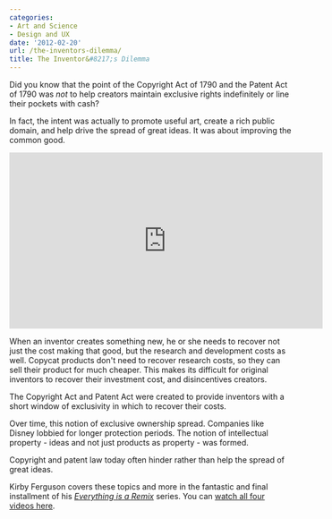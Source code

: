 ```yaml
---
categories:
- Art and Science
- Design and UX
date: '2012-02-20'
url: /the-inventors-dilemma/
title: The Inventor&#8217;s Dilemma
---
```


Did you know that the point of the Copyright Act of 1790 and the Patent Act of 1790 was <em>not</em> to help creators maintain exclusive rights indefinitely or line their pockets with cash?

In fact, the intent was actually to promote useful art, create a rich public domain, and help drive the spread of great ideas. It was about improving the common good.

<iframe class="alignc" src="https://player.vimeo.com/video/36881035" width="560" height="315" frameborder="0" webkitAllowFullScreen mozallowfullscreen allowFullScreen></iframe>

When an inventor creates something new, he or she needs to recover not just the cost making that good, but the research and development costs as well. Copycat products don't need to recover research costs, so they can sell their product for much cheaper. This makes its difficult for original inventors to recover their investment cost, and disincentives creators.

The Copyright Act and Patent Act were created to provide inventors with a short window of exclusivity in which to recover their costs.

Over time, this notion of exclusive ownership spread. Companies like Disney lobbied for longer protection periods. The notion of intellectual property - ideas and not just products as property - was formed.

Copyright and patent law today often hinder rather than help the spread of great ideas.

Kirby Ferguson covers these topics and more in the fantastic and final installment of his <em><a href="http://vimeo.com/36881035">Everything is a Remix</a></em> series. You can <a href="http://www.everythingisaremix.info/watch-the-series/">watch all four videos here</a>.